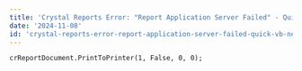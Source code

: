 ```yaml
---
title: 'Crystal Reports Error: "Report Application Server Failed" - Quick VB.net Fix?'
date: '2024-11-08'
id: 'crystal-reports-error-report-application-server-failed-quick-vb-net-fix'
---
```


```vb.net
crReportDocument.PrintToPrinter(1, False, 0, 0); 
```
